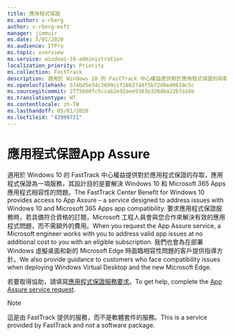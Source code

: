 ```yaml
---
title: 應用程式保證
ms.author: v-rberg
author: v-rberg-msft
manager: jimmuir
ms.date: 5/01/2020
ms.audience: ITPro
ms.topic: overview
ms.service: windows-10-administration
localization_priority: Priority
ms.collection: FastTrack
description: 適用於 Windows 10 的 FastTrack 中心權益提供對於應用程式保證的存取，應用程式保證為一項服務，其設計目的是要解決 Windows 10 和 Microsoft 365 Apps 應用程式相容性的問題。
ms.openlocfilehash: 574bd5e34c3699ccf1862740f5b72dbed0610c5c
ms.sourcegitcommit: 2775660fc5ccab2e92aee9383e326dba22b7a16b
ms.translationtype: HT
ms.contentlocale: zh-TW
ms.lasthandoff: 05/01/2020
ms.locfileid: "43999721"
---
```

# <a name="app-assure"></a><span data-ttu-id="1e4be-103">應用程式保證</span><span class="sxs-lookup"><span data-stu-id="1e4be-103">App Assure</span></span>

<span data-ttu-id="1e4be-104">適用於 Windows 10 的 FastTrack 中心權益提供對於應用程式保證的存取，應用程式保證為一項服務，其設計目的是要解決 Windows 10 和 Microsoft 365 Apps 應用程式相容性的問題。</span><span class="sxs-lookup"><span data-stu-id="1e4be-104">The FastTrack Center Benefit for Windows 10 provides access to App Assure – a service designed to address issues with Windows 10 and Microsoft 365 Apps app compatibility.</span></span> <span data-ttu-id="1e4be-105">要求應用程式保證服務時，若具備符合資格的訂閱，Microsoft 工程人員會與您合作來解決有效的應用程式問題，而不需額外的費用。</span><span class="sxs-lookup"><span data-stu-id="1e4be-105">When you request the App Assure service, a Microsoft engineer works with you to address valid app issues at no additional cost to you with an eligible subscription.</span></span> <span data-ttu-id="1e4be-106">我們也會為在部署 Windows 虛擬桌面和新的 Microsoft Edge 時面臨相容性問題的客戶提供指導方針。</span><span class="sxs-lookup"><span data-stu-id="1e4be-106">We also provide guidance to customers who face compatibility issues when deploying Windows Virtual Desktop and the new Microsoft Edge.</span></span> 

<span data-ttu-id="1e4be-107">若要取得協助，請填寫[應用程式保證服務要求](https://go.microsoft.com/fwlink/?linkid=2022721)。</span><span class="sxs-lookup"><span data-stu-id="1e4be-107">To get help, complete the [App Assure service request](https://go.microsoft.com/fwlink/?linkid=2022721).</span></span>

  > [!NOTE]
> <span data-ttu-id="1e4be-108">這是由 FastTrack 提供的服務，而不是軟體套件的服務。</span><span class="sxs-lookup"><span data-stu-id="1e4be-108">This is a service provided by FastTrack and not a software package.</span></span>
